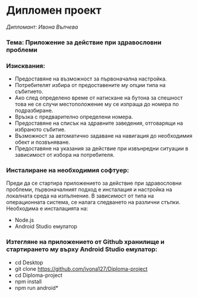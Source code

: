 # Дипломен проект
*Дипломант: Ивона Вълчева* 

### Тема: Приложение за действие при здравословни проблеми 

### Изисквания:
- Предоставяне на възможност за първоначална настройка.
- Потребителят избира от предоставените му опции типа на събитието.  
- Ако след определено време от натискане на бутона за спешност това не се случи местоположение му се изпраща до номера по подразбиране.
- Връзка с предварително определени номера. 
- Предоставяне на списък на здравните заведения, отговарящи на избраното събитие. 
- Възможност за автоматично задаване на навигация до необходимия обект и позвъняване. 
- Предоставяне на указания за действие при извънредни ситуации в зависимост от избора на потребителя. 

### Инсталиране на необходимия софтуер: 
   Преди да се стартира приложението за действие при здравословни проблеми, първоначалният подход е инсталация и настройка на локалната среда на изпълнение. В зависимост от типа на операционната система, се налага следването на различни стъпки. Необходима е инсталацията на: 
  - Node.js 
  - Android Studio емулатор
 ### Изтегляне на приложението от Github хранилище и стартирането му върху Android Studio емулатор:
  - cd Desktop 
  - git clone https://github.com/ivona127/Diploma-project 
  - cd Diploma-project 
  - npm install 
  - npm run android* 
